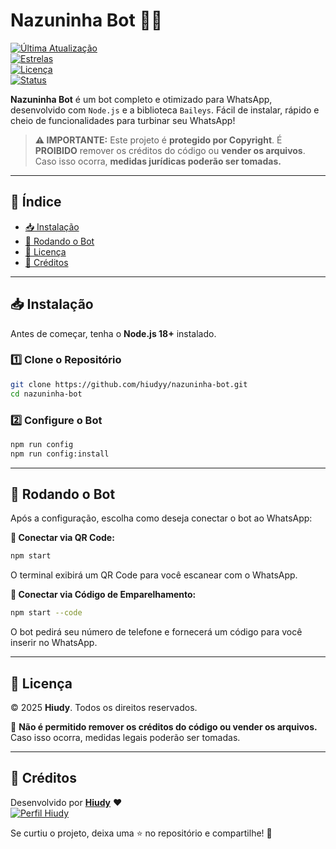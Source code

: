 # **Nazuninha Bot 🤖🚀**  
[![Última Atualização](https://img.shields.io/github/last-commit/hiudyy/nazuninha-bot)](https://github.com/hiudyy/nazuninha-bot)  
[![Estrelas](https://img.shields.io/github/stars/hiudyy/nazuninha-bot?color=yellow&label=Favoritos&style=for-the-badge)](https://github.com/hiudyy/nazuninha-bot/stargazers)  
[![Licença](https://img.shields.io/badge/license-Copyright-red?style=for-the-badge)](LICENSE)  
[![Status](https://img.shields.io/badge/STATUS-ATIVO-success?style=for-the-badge)](#)  

**Nazuninha Bot** é um bot completo e otimizado para WhatsApp, desenvolvido com `Node.js` e a biblioteca `Baileys`. Fácil de instalar, rápido e cheio de funcionalidades para turbinar seu WhatsApp!  

> **⚠️ IMPORTANTE:** Este projeto é **protegido por Copyright**. É **PROIBIDO** remover os créditos do código ou **vender os arquivos**. Caso isso ocorra, **medidas jurídicas poderão ser tomadas.**  

---

## 📜 **Índice**  
- [📥 Instalação](#-instalação)  
- [🚀 Rodando o Bot](#-rodando-o-bot)  
- [📜 Licença](#-licença)  
- [👤 Créditos](#-créditos)  

---

## 📥 **Instalação**  

Antes de começar, tenha o **Node.js 18+** instalado.  

### **1️⃣ Clone o Repositório**  
```sh
git clone https://github.com/hiudyy/nazuninha-bot.git
cd nazuninha-bot
```

### **2️⃣ Configure o Bot**  
```sh
npm run config
npm run config:install
```

---

## 🚀 **Rodando o Bot**  
Após a configuração, escolha como deseja conectar o bot ao WhatsApp:  

**🔹 Conectar via QR Code:**  
```sh
npm start
```
O terminal exibirá um QR Code para você escanear com o WhatsApp.  

**🔹 Conectar via Código de Emparelhamento:**  
```sh
npm start --code
```
O bot pedirá seu número de telefone e fornecerá um código para você inserir no WhatsApp.  

---

## 📜 **Licença**  
© 2025 **Hiudy**. Todos os direitos reservados.  

🚨 **Não é permitido remover os créditos do código ou vender os arquivos.** Caso isso ocorra, medidas legais poderão ser tomadas.  

---

## 👤 **Créditos**  

Desenvolvido por [**Hiudy**](https://github.com/hiudyy) ❤️  
[![Perfil Hiudy](https://github-readme-stats.vercel.app/api?username=hiudyy&show_icons=true&theme=radical&locale=pt-BR)](https://github.com/hiudyy)  

Se curtiu o projeto, deixa uma ⭐ no repositório e compartilhe! 🚀  
